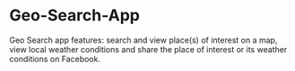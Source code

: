 # Geo-Search-App
Geo Search app features: search and view place(s) of interest on a map, view local weather conditions and share the place of interest or its weather conditions on Facebook.
